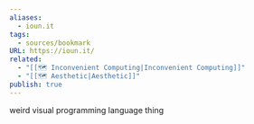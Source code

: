 ```yaml
---
aliases:
  - ioun.it
tags:
  - sources/bookmark
URL: https://ioun.it/
related:
  - "[[🗺️ Inconvenient Computing|Inconvenient Computing]]"
  - "[[🗺️ Aesthetic|Aesthetic]]"
publish: true
---
```


weird visual programming language thing
